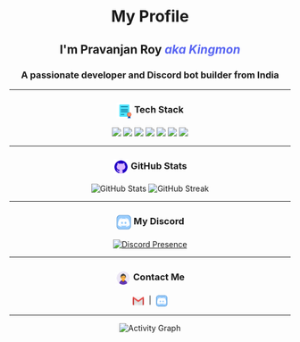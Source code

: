 <h1 align="center">My Profile</h1>

<h2 align="center">I'm Pravanjan Roy <span style="color:#5865F2;font-weight:bold;font-style:italic;">aka Kingmon</span></h2>
<h3 align="center">A passionate developer and Discord bot builder from India</h3>

---

<h3 align="center"><img src="https://raw.githubusercontent.com/kingmon6996/kingmon6996/main/data/tech.gif" alt="Tech" width="28" style="vertical-align:middle;"/> Tech Stack</h3>

<p align="center">
  <img src="https://img.shields.io/badge/-Python-333333?style=flat&logo=python"/>
  <img src="https://img.shields.io/badge/-discord.py-7289DA?logo=discord&logoColor=white&style=flat"/>
  <img src="https://img.shields.io/badge/-SQLite-003B57?style=flat&logo=sqlite"/>
  <img src="https://img.shields.io/badge/-Git-F05032?style=flat&logo=git&logoColor=white"/>
  <img src="https://img.shields.io/badge/-VS%20Code-007ACC?style=flat&logo=visual-studio-code"/>
  <img src="https://img.shields.io/badge/-HTML5-E34F26?style=flat&logo=html5&logoColor=white"/>
  <img src="https://img.shields.io/badge/-CSS3-1572B6?style=flat&logo=css3&logoColor=white"/>
</p>

---

<h3 align="center"><img src="https://raw.githubusercontent.com/kingmon6996/kingmon6996/main/data/stats.gif" alt="Stats" width="28" style="vertical-align:middle;"/> GitHub Stats</h3>

<p align="center">
  <img src="https://github-readme-stats.vercel.app/api?username=kingmon6996&show_icons=true&theme=github_dark" alt="GitHub Stats" />
  <img src="https://github-readme-streak-stats.herokuapp.com?user=kingmon6996&theme=github-dark&date_format=M%20j%5B%2C%20Y%5D" alt="GitHub Streak" />
</p>

---

<h3 align="center"><img src="https://raw.githubusercontent.com/kingmon6996/kingmon6996/main/data/discord.gif" alt="Discord" width="28" style="vertical-align:middle;"/> My Discord</h3>

<p align="center">
  <a href="https://discord.com/users/1085738238385340467">
    <img src="https://raw.githubusercontent.com/kingmon6996/kingmon6996/main/data/profile.gif.gif" alt="Discord Presence" width="240" height="360" />
  </a>
</p>

---

<h3 align="center"><img src="https://raw.githubusercontent.com/kingmon6996/kingmon6996/main/data/contact.gif" alt="Contact" width="28" style="vertical-align:middle;"/> Contact Me</h3>

<p align="center">
  <a href="mailto:deadpoolroy2006@gmail.com"><img src="https://raw.githubusercontent.com/kingmon6996/kingmon6996/main/data/email.gif" alt="Email" width="22" style="vertical-align:middle;"/></a>
  &nbsp;|&nbsp;
  <a href="https://discord.gg/vrUDNjGpkN"><img src="https://raw.githubusercontent.com/kingmon6996/kingmon6996/main/data/discord.gif" alt="Discord" width="22" style="vertical-align:middle;"/></a>
</p>

---

<p align="center">
  <img src="https://github-readme-activity-graph.vercel.app/graph?username=kingmon6996&theme=github-compact" alt="Activity Graph" />
</p>
